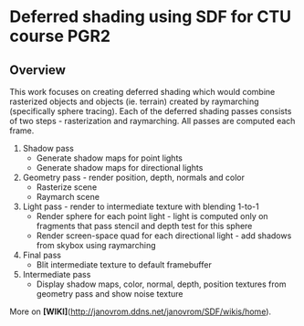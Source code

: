 # Deferred shading using SDF for CTU course PGR2

## Overview
This work focuses on creating deferred shading which would combine rasterized objects and objects (ie. terrain) created by raymarching (specifically sphere tracing). 
Each of the deferred shading passes consists of two steps - rasterization and raymarching. All passes are computed each frame.
1. Shadow pass 
    * Generate shadow maps for point lights
    * Generate shadow maps for directional lights
2. Geometry pass - render position, depth, normals and color
    * Rasterize scene
    * Raymarch scene
3. Light pass - render to intermediate texture with blending 1-to-1
    * Render sphere for each point light - light is computed only on fragments that pass stencil and depth test for this sphere
    * Render screen-space quad for each directional light - add shadows from skybox using raymarching
4. Final pass
    * Blit intermediate texture to default framebuffer
5. Intermediate pass
    * Display shadow maps, color, normal, depth, position textures from geometry pass and show noise texture

More on __[WIKI]__(http://janovrom.ddns.net/janovrom/SDF/wikis/home).